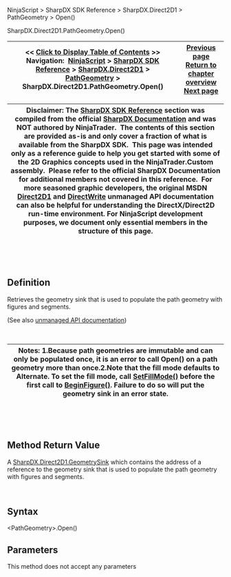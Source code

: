 ﻿


NinjaScript \> SharpDX SDK Reference \> SharpDX.Direct2D1 \> PathGeometry \> Open()






















SharpDX.Direct2D1\.PathGeometry.Open()







| \<\< [Click to Display Table of Contents](sharpdx_direct2d1_pathgeometry_open.md) \>\> **Navigation:**     [NinjaScript](ninjascript-1.md) \> [SharpDX SDK Reference](sharpdx_sdk_reference-1.md) \> [SharpDX.Direct2D1](sharpdx_direct2d1-1.md) \> [PathGeometry](sharpdx_direct2d1_pathgeometry-1.md) \> SharpDX.Direct2D1\.PathGeometry.Open() | [Previous page](sharpdx_direct2d1_pathgeometry_getbounds-1.md) [Return to chapter overview](sharpdx_direct2d1_pathgeometry-1.md) [Next page](sharpdx_direct2d1_pathgeometry_segmentcount-1.md) |
| --- | --- |













| Disclaimer: The [SharpDX SDK Reference](sharpdx_sdk_reference-1.md) section was compiled from the official [SharpDX Documentation](http://sharpdx.org/) and was NOT authored by NinjaTrader.  The contents of this section are provided as\-is and only cover a fraction of what is available from the SharpDX SDK.  This page was intended only as a reference guide to help you get started with some of the 2D Graphics concepts used in the NinjaTrader.Custom assembly.  Please refer to the official SharpDX Documentation for additional members not covered in this reference.  For more seasoned graphic developers, the original MSDN [Direct2D1](https://msdn.microsoft.com/en-us/library/windows/desktop/dd370990.aspx) and [DirectWrite](https://msdn.microsoft.com/en-us/library/windows/desktop/dd368038.aspx) unmanaged API documentation can also be helpful for understanding the DirectX/Direct2D run\-time environment. For NinjaScript development purposes, we document only essential members in the structure of this page. |
| --- |



 


 


## Definition


Retrieves the geometry sink that is used to populate the path geometry with figures and segments. 


(See also [unmanaged API documentation](http://msdn.microsoft.com/en-us/library/dd371522.aspx))


 




| Notes: 1\.Because path geometries are immutable and can only be populated once, it is an error to call Open() on a path geometry more than once.2\.Note that the fill mode defaults to Alternate. To set the fill mode, call [SetFillMode()](sharpdx_direct2d1_geometrysink_setfillmode-1.md) before the first call to [BeginFigure()](sharpdx_direct2d1_geometrysink_addlines-1.md). Failure to do so will put the geometry sink in an error state. |
| --- |



 


 


## Method Return Value


A [SharpDX.Direct2D1\.GeometrySink](sharpdx_direct2d1_geometrysink-1.md) which contains the address of a reference to the geometry sink that is used to populate the path geometry with figures and segments.


 


## Syntax


\<PathGeometry\>.Open()


## Parameters


This method does not accept any parameters








